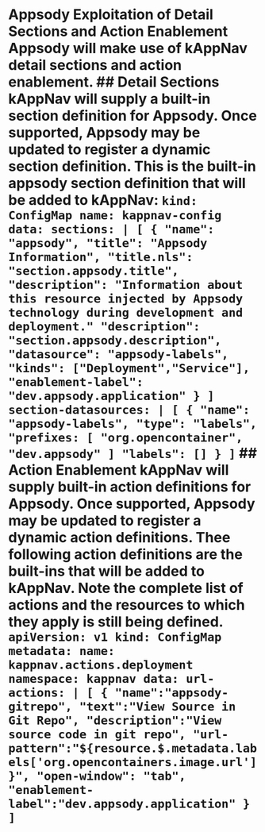 # Appsody Exploitation of Detail Sections and Action Enablement Appsody will make use of kAppNav detail sections and action enablement. ## Detail Sections kAppNav will supply a built-in section definition for Appsody. Once supported, Appsody may be updated to register a dynamic section definition. This is the built-in appsody section definition that will be added to kAppNav: ``` kind: ConfigMap name: kappnav-config data: sections: | [ { "name": "appsody", "title": "Appsody Information", "title.nls": "section.appsody.title", "description": "Information about this resource injected by Appsody technology during development and deployment." "description": "section.appsody.description", "datasource": "appsody-labels", "kinds": ["Deployment","Service"], "enablement-label": "dev.appsody.application" } ] section-datasources: | [ { "name": "appsody-labels", "type": "labels", "prefixes: [ "org.opencontainer", "dev.appsody" ] "labels": [] } ] ``` ## Action Enablement kAppNav will supply built-in action definitions for Appsody. Once supported, Appsody may be updated to register a dynamic action definitions. Thee following action definitions are the built-ins that will be added to kAppNav. Note the complete list of actions and the resources to which they apply is still being defined. ``` apiVersion: v1 kind: ConfigMap metadata: name: kappnav.actions.deployment namespace: kappnav data: url-actions: | [ { "name":"appsody-gitrepo", "text":"View Source in Git Repo", "description":"View source code in git repo", "url-pattern":"${resource.$.metadata.labels['org.opencontainers.image.url']}", "open-window": "tab", "enablement-label":"dev.appsody.application" } ] ```

